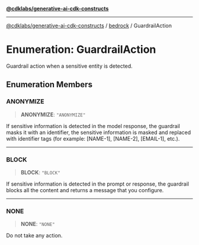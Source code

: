 [**@cdklabs/generative-ai-cdk-constructs**](../../../../README.md)

***

[@cdklabs/generative-ai-cdk-constructs](../../../../README.md) / [bedrock](../README.md) / GuardrailAction

# Enumeration: GuardrailAction

Guardrail action when a sensitive entity is detected.

## Enumeration Members

### ANONYMIZE

> **ANONYMIZE**: `"ANONYMIZE"`

If sensitive information is detected in the model response, the guardrail masks
it with an identifier, the sensitive information is masked and replaced with
identifier tags (for example: [NAME-1], [NAME-2], [EMAIL-1], etc.).

***

### BLOCK

> **BLOCK**: `"BLOCK"`

If sensitive information is detected in the prompt or response, the guardrail
blocks all the content and returns a message that you configure.

***

### NONE

> **NONE**: `"NONE"`

Do not take any action.
